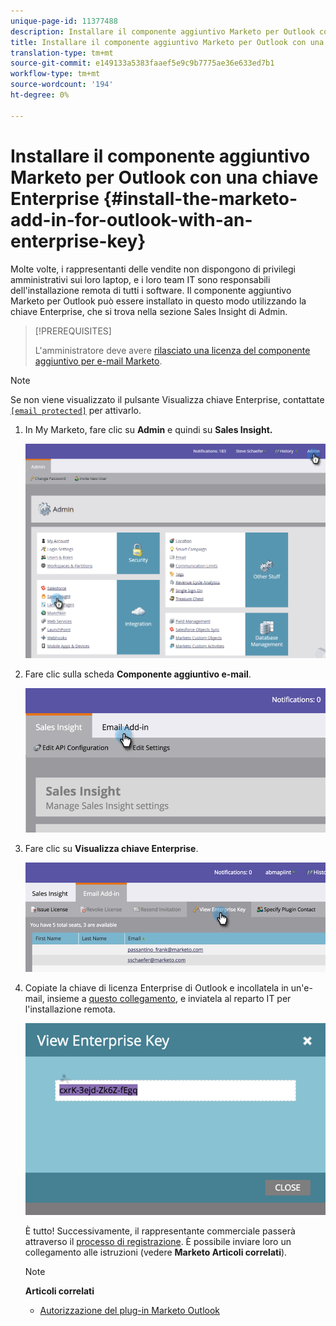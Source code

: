 ```yaml
---
unique-page-id: 11377488
description: Installare il componente aggiuntivo Marketo per Outlook con una chiave Enterprise - Marketo Docs - Documentazione del prodotto
title: Installare il componente aggiuntivo Marketo per Outlook con una chiave Enterprise
translation-type: tm+mt
source-git-commit: e149133a5383faaef5e9c9b7775ae36e633ed7b1
workflow-type: tm+mt
source-wordcount: '194'
ht-degree: 0%

---
```



# Installare il componente aggiuntivo Marketo per Outlook con una chiave Enterprise {#install-the-marketo-add-in-for-outlook-with-an-enterprise-key}

Molte volte, i rappresentanti delle vendite non dispongono di privilegi amministrativi sui loro laptop, e i loro team IT sono responsabili dell&#39;installazione remota di tutti i software. Il componente aggiuntivo Marketo per Outlook può essere installato in questo modo utilizzando la chiave Enterprise, che si trova nella sezione Sales Insight di Admin.

>[!PREREQUISITES]
>
>L&#39;amministratore deve avere [rilasciato una licenza del componente aggiuntivo per e-mail Marketo](issue-a-marketo-email-add-in-license.md).

>[!NOTE]
>
>Se non viene visualizzato il pulsante Visualizza chiave Enterprise, contattate [`[email protected]`](http://docs.marketo.com/cdn-cgi/l/email-protection#1c6f696c6c736e685c717d6e77796873327f7371) per attivarlo.

1. In My Marketo, fare clic su **Admin** e quindi su **Sales Insight.**

   ![](assets/image2016-7-25-14-3a22-3a12.png)

1. Fare clic sulla scheda **Componente aggiuntivo e-mail**.

   ![](assets/image2016-7-25-14-3a23-3a57.png)

1. Fare clic su **Visualizza chiave Enterprise**.

   ![](assets/image2016-7-25-14-3a35-3a38.png)

1. Copiate la chiave di licenza Enterprise di Outlook e incollatela in un&#39;e-mail, insieme a [questo collegamento](marketo-outlook-plugin-installation-by-it.md), e inviatela al reparto IT per l&#39;installazione remota.

   ![](assets/image2016-7-25-14-3a39-3a9.png)

   È tutto! Successivamente, il rappresentante commerciale passerà attraverso il [processo di registrazione](authorize-the-marketo-outlook-plugin.md). È possibile inviare loro un collegamento alle istruzioni (vedere **Marketo Articoli correlati**).

   >[!NOTE]
   >
   >**Articoli correlati**
   >
   >    
   >    
   >    * [Autorizzazione del plug-in Marketo Outlook](authorize-the-marketo-outlook-plugin.md)


